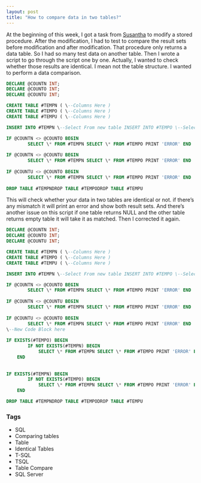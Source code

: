 ```yaml
---
layout: post
title: "How to compare data in two tables?"
---
```


At the beginning of this week, I got a task from [Susantha](http://www.sqlservertorque.com/) to modify a stored procedure. After the modification, I had to test to compare the result sets before modification and after modification. That procedure only returns a data table. So I had so many test data on another table. Then I wrote a script to go through the script one by one. Actually, I wanted to check whether those results are identical. I mean not the table structure. I wanted to perform a data comparison.  

```sql
DECLARE @COUNTN INT;
DECLARE @COUNTO INT;
DECLARE @COUNTU INT; 

CREATE TABLE #TEMPN ( \--Columns Here )  
CREATE TABLE #TEMPO ( \--Columns Here )  
CREATE TABLE #TEMPU ( \--Columns Here )  

INSERT INTO #TEMPN \--Select From new table INSERT INTO #TEMPO \--Select From old table SELECT @COUNTU \= COUNT(1)FROM #TEMPUSELECT @COUNTN \= COUNT(1)FROM #TEMPNSELECT @COUNTO \= COUNT(1)FROM #TEMPO  

IF @COUNTN <> @COUNTO BEGIN  
        SELECT \* FROM #TEMPN SELECT \* FROM #TEMPO PRINT 'ERROR' END  
  
IF @COUNTN <> @COUNTU BEGIN  
        SELECT \* FROM #TEMPN SELECT \* FROM #TEMPO PRINT 'ERROR' END  
  
IF @COUNTU <> @COUNTO BEGIN  
        SELECT \* FROM #TEMPN SELECT \* FROM #TEMPO PRINT 'ERROR' END  
  
DROP TABLE #TEMPNDROP TABLE #TEMPODROP TABLE #TEMPU 
```
  
  
This will check whether your data in two tables are identical or not. if there’s any mismatch it will print an error and show both result sets. And there’s another issue on this script if one table returns NULL and the other table returns empty table it will take it as matched. Then I corrected it again.  

```sql
DECLARE @COUNTN INT;
DECLARE @COUNTO INT;
DECLARE @COUNTU INT;  

CREATE TABLE #TEMPN ( \--Columns Here )  
CREATE TABLE #TEMPO ( \--Columns Here )  
CREATE TABLE #TEMPU ( \--Columns Here ) 

INSERT INTO #TEMPN \--Select From new table INSERT INTO #TEMPO \--Select From old table SELECT @COUNTU \= COUNT(1)FROM #TEMPUSELECT @COUNTN \= COUNT(1)FROM #TEMPNSELECT @COUNTO \= COUNT(1)FROM #TEMPO  

IF @COUNTN <> @COUNTO BEGIN  
        SELECT \* FROM #TEMPN SELECT \* FROM #TEMPO PRINT 'ERROR' END  
  
IF @COUNTN <> @COUNTU BEGIN  
        SELECT \* FROM #TEMPN SELECT \* FROM #TEMPO PRINT 'ERROR' END  
  
IF @COUNTU <> @COUNTO BEGIN  
        SELECT \* FROM #TEMPN SELECT \* FROM #TEMPO PRINT 'ERROR' END  
\--New Code Block here  
  
IF EXISTS(#TEMPO) BEGIN  
        IF NOT EXISTS(#TEMPN) BEGIN  
            SELECT \* FROM #TEMPN SELECT \* FROM #TEMPO PRINT 'ERROR' END  
    END   
  
  
IF EXISTS(#TEMPN) BEGIN  
        IF NOT EXISTS(#TEMPO) BEGIN  
            SELECT \* FROM #TEMPN SELECT \* FROM #TEMPO PRINT 'ERROR' END  
    END 

DROP TABLE #TEMPNDROP TABLE #TEMPODROP TABLE #TEMPU
```

### Tags

- SQL
- Comparing tables
- Table
- Identical Tables
- T-SQL
- TSQL
- Table Compare
- SQL Server